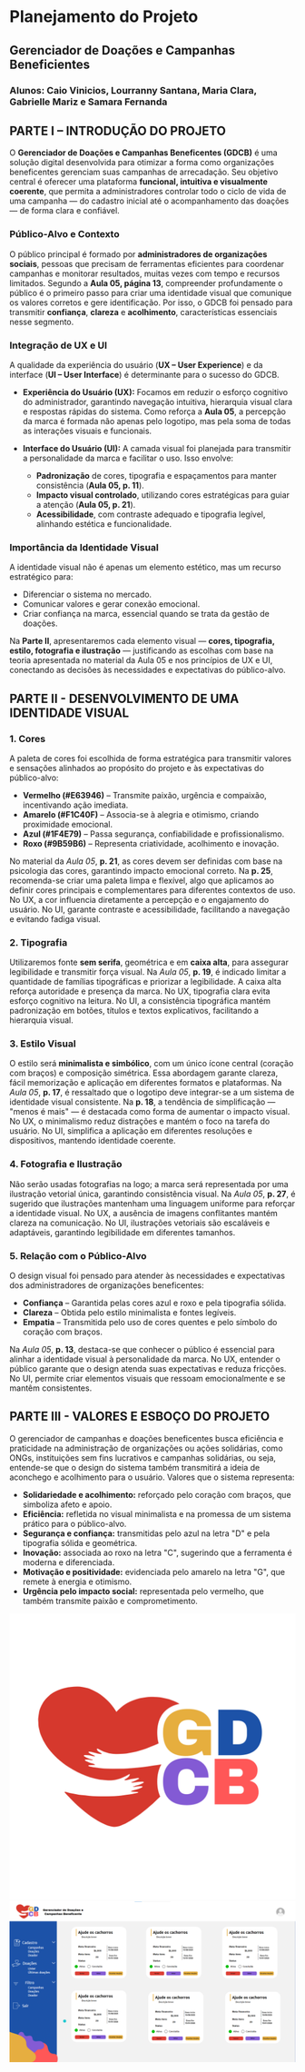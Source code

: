 # Planejamento do Projeto 

## Gerenciador de Doações e Campanhas Beneficientes
### Alunos: Caio Vinicios, Lourranny Santana, Maria Clara, Gabrielle Mariz e Samara Fernanda


## **PARTE I – INTRODUÇÃO DO PROJETO**

O **Gerenciador de Doações e Campanhas Beneficentes (GDCB)** é uma solução digital desenvolvida para otimizar a forma como organizações beneficentes gerenciam suas campanhas de arrecadação. Seu objetivo central é oferecer uma plataforma **funcional, intuitiva e visualmente coerente**, que permita a administradores controlar todo o ciclo de vida de uma campanha — do cadastro inicial até o acompanhamento das doações — de forma clara e confiável.

### **Público-Alvo e Contexto**

O público principal é formado por **administradores de organizações sociais**, pessoas que precisam de ferramentas eficientes para coordenar campanhas e monitorar resultados, muitas vezes com tempo e recursos limitados.
Segundo a **Aula 05, página 13**, compreender profundamente o público é o primeiro passo para criar uma identidade visual que comunique os valores corretos e gere identificação. Por isso, o GDCB foi pensado para transmitir **confiança**, **clareza** e **acolhimento**, características essenciais nesse segmento.

### **Integração de UX e UI**

A qualidade da experiência do usuário (**UX – User Experience**) e da interface (**UI – User Interface**) é determinante para o sucesso do GDCB.

* **Experiência do Usuário (UX):** Focamos em reduzir o esforço cognitivo do administrador, garantindo navegação intuitiva, hierarquia visual clara e respostas rápidas do sistema. Como reforça a **Aula 05**, a percepção da marca é formada não apenas pelo logotipo, mas pela soma de todas as interações visuais e funcionais.

* **Interface do Usuário (UI):** A camada visual foi planejada para transmitir a personalidade da marca e facilitar o uso. Isso envolve:

  * **Padronização** de cores, tipografia e espaçamentos para manter consistência (**Aula 05, p. 11**).
  * **Impacto visual controlado**, utilizando cores estratégicas para guiar a atenção (**Aula 05, p. 21**).
  * **Acessibilidade**, com contraste adequado e tipografia legível, alinhando estética e funcionalidade.

### **Importância da Identidade Visual**

A identidade visual não é apenas um elemento estético, mas um recurso estratégico para:

* Diferenciar o sistema no mercado.
* Comunicar valores e gerar conexão emocional.
* Criar confiança na marca, essencial quando se trata da gestão de doações.

Na **Parte II**, apresentaremos cada elemento visual — **cores, tipografia, estilo, fotografia e ilustração** — justificando as escolhas com base na teoria apresentada no material da Aula 05 e nos princípios de UX e UI, conectando as decisões às necessidades e expectativas do público-alvo.



## PARTE II - DESENVOLVIMENTO DE UMA IDENTIDADE VISUAL

### 1. Cores
A paleta de cores foi escolhida de forma estratégica para transmitir valores e sensações alinhados ao propósito do projeto e às expectativas do público-alvo:
- **Vermelho (#E63946)** – Transmite paixão, urgência e compaixão, incentivando ação imediata.  
- **Amarelo (#F1C40F)** – Associa-se à alegria e otimismo, criando proximidade emocional.  
- **Azul (#1F4E79)** – Passa segurança, confiabilidade e profissionalismo.  
- **Roxo (#9B59B6)** – Representa criatividade, acolhimento e inovação.

No material da *Aula 05*, **p. 21**, as cores devem ser definidas com base na psicologia das cores, garantindo impacto emocional correto. Na **p. 25**, recomenda-se criar uma paleta limpa e flexível, algo que aplicamos ao definir cores principais e complementares para diferentes contextos de uso. No UX, a cor influencia diretamente a percepção e o engajamento do usuário. No UI, garante contraste e acessibilidade, facilitando a navegação e evitando fadiga visual.

### 2. Tipografia
Utilizaremos fonte **sem serifa**, geométrica e em **caixa alta**, para assegurar legibilidade e transmitir força visual. Na *Aula 05*, **p. 19**, é indicado limitar a quantidade de famílias tipográficas e priorizar a legibilidade. A caixa alta reforça autoridade e presença da marca. No UX, tipografia clara evita esforço cognitivo na leitura. No UI, a consistência tipográfica mantém padronização em botões, títulos e textos explicativos, facilitando a hierarquia visual.

### 3. Estilo Visual
O estilo será **minimalista e simbólico**, com um único ícone central (coração com braços) e composição simétrica. Essa abordagem garante clareza, fácil memorização e aplicação em diferentes formatos e plataformas. Na *Aula 05*, **p. 17**, é ressaltado que o logotipo deve integrar-se a um sistema de identidade visual consistente. Na **p. 18**, a tendência de simplificação — "menos é mais" — é destacada como forma de aumentar o impacto visual. No UX, o minimalismo reduz distrações e mantém o foco na tarefa do usuário. No UI, simplifica a aplicação em diferentes resoluções e dispositivos, mantendo identidade coerente. 

### 4. Fotografia e Ilustração
Não serão usadas fotografias na logo; a marca será representada por uma ilustração vetorial única, garantindo consistência visual. Na *Aula 05*, **p. 27**, é sugerido que ilustrações mantenham uma linguagem uniforme para reforçar a identidade visual. No UX, a ausência de imagens conflitantes mantém clareza na comunicação. No UI, ilustrações vetoriais são escaláveis e adaptáveis, garantindo legibilidade em diferentes tamanhos.

### 5. Relação com o Público-Alvo
O design visual foi pensado para atender às necessidades e expectativas dos administradores de organizações beneficentes:
- **Confiança** – Garantida pelas cores azul e roxo e pela tipografia sólida.  
- **Clareza** – Obtida pelo estilo minimalista e fontes legíveis.  
- **Empatia** – Transmitida pelo uso de cores quentes e pelo símbolo do coração com braços.

Na *Aula 05*, **p. 13**, destaca-se que conhecer o público é essencial para alinhar a identidade visual à personalidade da marca. No UX, entender o público garante que o design atenda suas expectativas e reduza fricções. No UI, permite criar elementos visuais que ressoam emocionalmente e se mantêm consistentes.

## PARTE III - VALORES E ESBOÇO DO PROJETO


O  gerenciador de campanhas e doações beneficentes busca eficiência e praticidade na administração de organizações ou ações solidárias, como ONGs, instituições sem fins lucrativos e campanhas solidárias, ou seja, entende-se que o design do sistema também transmitirá a ideia de aconchego e acolhimento para o usuário. 
Valores que o sistema representa:

-	**Solidariedade e acolhimento:** reforçado pelo coração com braços, que simboliza afeto e apoio.
-	**Eficiência:** refletida no visual minimalista e na promessa de um sistema prático para o público-alvo.
-	**Segurança e confiança:** transmitidas pelo azul na letra "D" e pela tipografia sólida e geométrica.
-	**Inovação:** associada ao roxo na letra "C", sugerindo que a ferramenta é moderna e diferenciada.
-	**Motivação e positividade:** evidenciada pelo amarelo na letra "G", que remete à energia e otimismo.
-	**Urgência pelo impacto social:** representada pelo vermelho, que também transmite paixão e comprometimento.

![Logo do Projeto](/logoprojeto.png)
![Esboço do Projeto](/esboço.png)

